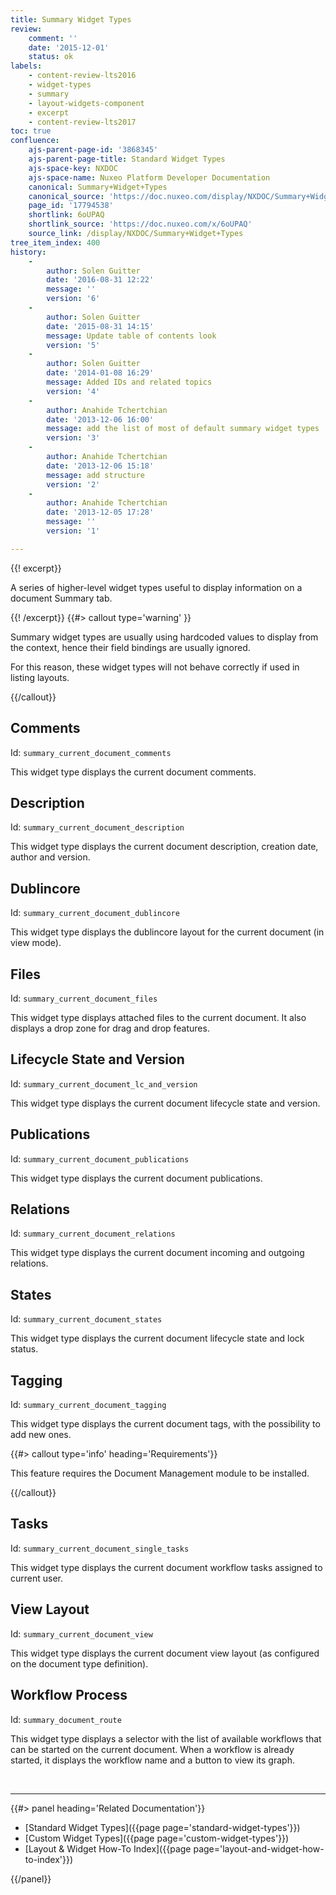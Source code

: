 ```yaml
---
title: Summary Widget Types
review:
    comment: ''
    date: '2015-12-01'
    status: ok
labels:
    - content-review-lts2016
    - widget-types
    - summary
    - layout-widgets-component
    - excerpt
    - content-review-lts2017
toc: true
confluence:
    ajs-parent-page-id: '3868345'
    ajs-parent-page-title: Standard Widget Types
    ajs-space-key: NXDOC
    ajs-space-name: Nuxeo Platform Developer Documentation
    canonical: Summary+Widget+Types
    canonical_source: 'https://doc.nuxeo.com/display/NXDOC/Summary+Widget+Types'
    page_id: '17794538'
    shortlink: 6oUPAQ
    shortlink_source: 'https://doc.nuxeo.com/x/6oUPAQ'
    source_link: /display/NXDOC/Summary+Widget+Types
tree_item_index: 400
history:
    - 
        author: Solen Guitter
        date: '2016-08-31 12:22'
        message: ''
        version: '6'
    - 
        author: Solen Guitter
        date: '2015-08-31 14:15'
        message: Update table of contents look
        version: '5'
    - 
        author: Solen Guitter
        date: '2014-01-08 16:29'
        message: Added IDs and related topics
        version: '4'
    - 
        author: Anahide Tchertchian
        date: '2013-12-06 16:00'
        message: add the list of most of default summary widget types
        version: '3'
    - 
        author: Anahide Tchertchian
        date: '2013-12-06 15:18'
        message: add structure
        version: '2'
    - 
        author: Anahide Tchertchian
        date: '2013-12-05 17:28'
        message: ''
        version: '1'

---
```

{{! excerpt}}

A series of higher-level widget types useful to display information on a document Summary tab.

{{! /excerpt}} {{#> callout type='warning' }}

Summary widget types are usually using hardcoded values to display from the context, hence their field bindings are usually ignored.

For this reason, these widget types will not behave correctly if used in listing layouts.

{{/callout}}

## Comments

Id: `summary_current_document_comments`

This widget type displays the current document comments.

## Description

Id: `summary_current_document_description`

This widget type displays the current document description, creation date, author and version.

## Dublincore

Id: `summary_current_document_dublincore`

This widget type displays the dublincore layout for the current document (in view mode).

## Files

Id: `summary_current_document_files`

This widget type displays attached files to the current document. It also displays a drop zone for drag and drop features.

## Lifecycle State and Version

Id: `summary_current_document_lc_and_version`

This widget type displays the current document lifecycle state and version.

## Publications

Id: `summary_current_document_publications`

This widget type displays the current document publications.

## Relations

Id: `summary_current_document_relations`

This widget type displays the current document incoming and outgoing relations.

## States

Id: `summary_current_document_states`

This widget type displays the current document lifecycle state and lock status.

## Tagging

Id: `summary_current_document_tagging`

This widget type displays the current document tags, with the possibility to add new ones.

{{#> callout type='info' heading='Requirements'}}

This feature requires the Document Management module to be installed.

{{/callout}}

## Tasks

Id: `summary_current_document_single_tasks`

This widget type displays the current document workflow tasks assigned to current user.

## View Layout

Id: `summary_current_document_view`

This widget type displays the current document view layout (as configured on the document type definition).

## Workflow Process

Id: `summary_document_route`

This widget type displays a selector with the list of available workflows that can be started on the current document. When a workflow is already started, it displays the workflow name and a button to view its graph.

&nbsp;

* * *

<div class="row" data-equalizer data-equalize-on="medium"><div class="column medium-6">{{#> panel heading='Related Documentation'}}

- [Standard Widget Types]({{page page='standard-widget-types'}})
- [Custom Widget Types]({{page page='custom-widget-types'}})
- [Layout & Widget How-To Index]({{page page='layout-and-widget-how-to-index'}})

{{/panel}}</div><div class="column medium-6"></div></div>
